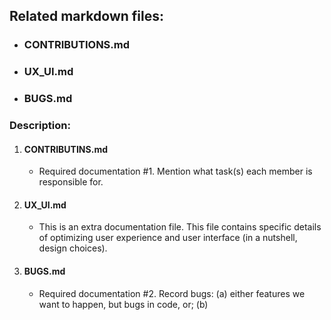 ## Related markdown files:
- ### CONTRIBUTIONS.md
- ### UX_UI.md
- ### BUGS.md

### Description:
1. #### CONTRIBUTINS.md
    - Required documentation #1. Mention what task(s) each member is responsible for.
   
2. #### UX_UI.md
    - This is an extra documentation file. This file contains specific details of optimizing user experience and user interface (in a nutshell, design choices). 

3. #### BUGS.md
    - Required documentation #2. Record bugs: (a) either features we want to happen, but bugs in code, or; (b) 

